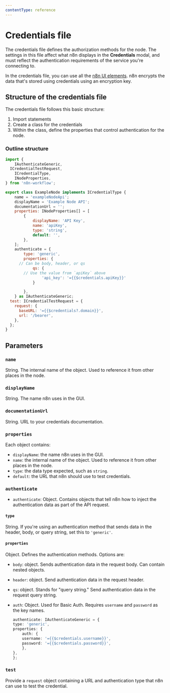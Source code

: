 ```yaml
---
contentType: reference
---
```


# Credentials file

The credentials file defines the authorization methods for the node. The settings in this file affect what n8n displays in the **Credentials** modal, and must reflect the authentication requirements of the service you're connecting to.

In the credentials file, you can use all the [n8n UI elements](/integrations/creating-nodes/build/reference/ui-elements/). n8n encrypts the data that's stored using credentials using an encryption key.

## Structure of the credentials file

The credentials file follows this basic structure:

1. Import statements
2. Create a class for the credentials
3. Within the class, define the properties that control authentication for the node.

### Outline structure

```js
import {
	IAuthenticateGeneric,
  ICredentialTestRequest,
	ICredentialType,
	INodeProperties,
} from 'n8n-workflow';

export class ExampleNode implements ICredentialType {
	name = 'exampleNodeApi';
	displayName = 'Example Node API';
	documentationUrl = '';
	properties: INodeProperties[] = [
		{
			displayName: 'API Key',
			name: 'apiKey',
			type: 'string',
			default: '',
		},
	];
	authenticate = {
		type: 'generic',
		properties: {
      // Can be body, header, or qs
			qs: {
        // Use the value from `apiKey` above
				'api_key': '={{$credentials.apiKey}}'
			}

		},
	} as IAuthenticateGeneric;
  test: ICredentialTestRequest = {
    request: {
      baseURL: '={{$credentials?.domain}}',
      url: '/bearer',
    },
  };
}
```


## Parameters

### `name`

String. The internal name of the object. Used to reference it from other places in the node.

### `displayName`

String. The name n8n uses in the GUI.

### `documentationUrl`

String. URL to your credentials documentation.

### `properties`

Each object contains:

* `displayName`: the name n8n uses in the GUI.
* `name`: the internal name of the object. Used to reference it from other places in the node.
* `type`: the data type expected, such as `string`.
* `default`: the URL that n8n should use to test credentials.

### `authenticate`

* `authenticate`: Object. Contains objects that tell n8n how to inject the authentication data as part of the API request. 

#### `type`

String. If you're using an authentication method that sends data in the header, body, or query string, set this to `'generic'`. 

#### `properties`

Object. Defines the authentication methods. Options are:

* `body`: object. Sends authentication data in the request body. Can contain nested objects. 
* `header`: object. Send authentication data in the request header.
* `qs`: object. Stands for "query string." Send authentication data in the request query string.
* `auth`: Object. Used for Basic Auth. Requires `username` and `password` as the key names.

	```typescript
	authenticate: IAuthenticateGeneric = {
	type: 'generic',
	properties: {
		auth: {
		username: '={{$credentials.username}}',
		password: '={{$credentials.password}}',
		},
	},
	};
	```

### `test`

Provide a `request` object containing a URL and authentication type that n8n can use to test the credential.
